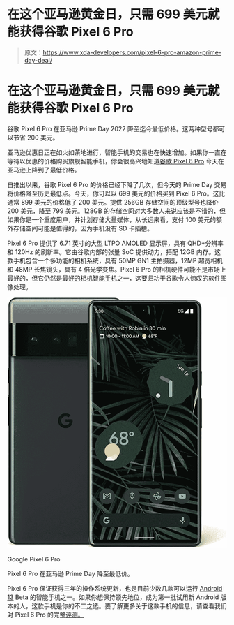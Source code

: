 # 在这个亚马逊黄金日，只需 699 美元就能获得谷歌 Pixel 6 Pro

> 原文：<https://www.xda-developers.com/pixel-6-pro-amazon-prime-day-deal/>

# 在这个亚马逊黄金日，只需 699 美元就能获得谷歌 Pixel 6 Pro

谷歌 Pixel 6 Pro 在亚马逊 Prime Day 2022 降至迄今最低价格。这两种型号都可以节省 200 美元。

亚马逊优惠日正在如火如荼地进行，智能手机的交易也在快速增加。如果你一直在等待以优惠的价格购买旗舰智能手机，你会很高兴地知道[谷歌 Pixel 6 Pro](https://www.xda-developers.com/google-pixel-6-pro-review/) 今天在亚马逊上降到了最低价格。

自推出以来，谷歌 Pixel 6 Pro 的价格已经下降了几次，但今天的 Prime Day 交易将价格降至历史最低点。今天，你可以以 699 美元的价格买到 Pixel 6 Pro。这比通常 899 美元的价格低了 200 美元。提供 256GB 存储空间的顶级型号也降价 200 美元，降至 799 美元。128GB 的存储空间对大多数人来说应该是不错的，但如果你是一个重度用户，并计划存储大量媒体，从长远来看，支付 100 美元的额外存储空间可能是值得的，因为手机没有 SD 卡插槽。

Pixel 6 Pro 提供了 6.71 英寸的大型 LTPO AMOLED 显示屏，具有 QHD+分辨率和 120Hz 的刷新率。它由谷歌内部的张量 SoC 提供动力，搭配 12GB 内存。这款手机包含一个多功能的相机系统，具有 50MP GN1 主拍摄器，12MP 超宽相机和 48MP 长焦镜头，具有 4 倍光学变焦。Pixel 6 Pro 的相机硬件可能不是市场上最好的，但它仍然是[最好的相机智能手机](https://www.xda-developers.com/best-smartphone-cameras/)之一，这要归功于谷歌令人惊叹的软件图像处理。

 <picture>![The Pixel 6 Pro is down to its lowest price on Amazon Prime Day.](img/2f295ef3109eaa9dc5f85b09b94b4018.png)</picture> 

Google Pixel 6 Pro

Pixel 6 Pro 在亚马逊 Prime Day 降至最低价。

Pixel 6 Pro 保证获得三年的操作系统更新，也是目前少数几款可以运行 [Android 13](https://www.xda-developers.com/android-13/) Beta 的智能手机之一。如果你想保持领先地位，成为第一批试用新 Android 版本的人，这款手机是你的不二之选。要了解更多关于这款手机的信息，请查看我们对 Pixel 6 Pro 的完整[评测。](https://www.xda-developers.com/google-pixel-6-pro-review/)